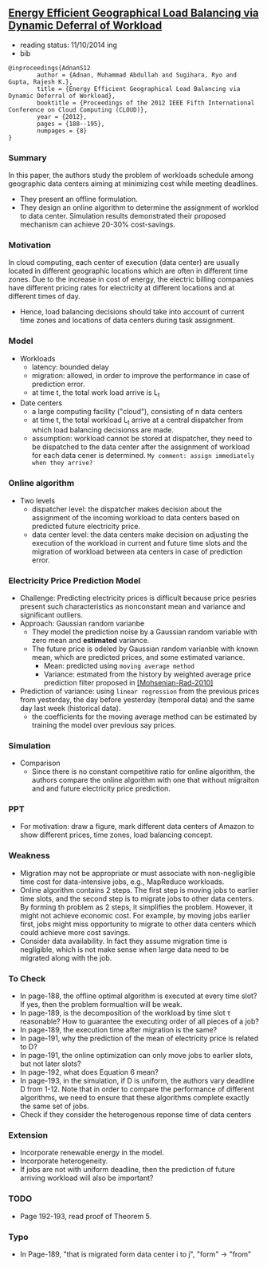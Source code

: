 [Energy Efficient Geographical Load Balancing via Dynamic Deferral of Workload](http://dl.acm.org/citation.cfm?id=2353793)
--- 

- reading status: 11/10/2014 ing
- bib
```
@inproceedings{AdnanS12
		author = {Adnan, Muhammad Abdullah and Sugihara, Ryo and Gupta, Rajesh K.},
		title = {Energy Efficient Geographical Load Balancing via Dynamic Deferral of Workload},
		booktitle = {Proceedings of the 2012 IEEE Fifth International Conference on Cloud Computing (CLOUD)},
		year = {2012},
		pages = {188--195},
		numpages = {8}
} 
```

### Summary
In this paper, the authors study the problem of workloads schedule among geographic data centers aiming at minimizing cost while meeting deadlines.
- They present an offline formulation.
- They design an online algorithm to determine the assignment of worklod to data center. Simulation results demonstrated their proposed mechanism can achieve 20-30% cost-savings.

### Motivation
In cloud computing, each center of execution (data center) are usually located in different geographic locations which are often in different time zones. Due to the increase in cost of energy, the electric billing companies have different pricing rates for electricity at different locations and at different times of day.
- Hence, load balancing decisions should take into account of current time zones and locations of data centers during task assignment.

### Model
- Workloads
	- latency: bounded delay
	- migration: allowed, in order to improve the performance in case of prediction error.
	- at time t, the total work load arrive is L<sub>t</sub>
- Date centers
	- a large computing facility ("cloud"), consisting of n data centers
	- at time t, the total workload L<sub>t</sub> arrive at a central dispatcher from which load balancing decisionss are made.
	- assumption: workload cannot be stored at dispatcher, they need to be dispatched to the data center after the assignment of workload for each data cener is determined. `My comment: assign immediately when they arrive?`

### Online algorithm
- Two levels
	- dispatcher level: the dispatcher makes decision about the assignment of the incoming workload to data centers based on predicted future electricity price.
	- data center level: the data centers make decision on adjusting the execution of the workload in current and future time slots and the migration of workload between ata centers in case of prediction error.

### Electricity Price Prediction Model
- Challenge: Predicting electricity prices is difficult because price pesries present such characteristics as nonconstant mean and variance and significant outliers.
- Approach: Gaussian random varianbe
	- They model the prediction noise by a Gaussian random variable with zero mean and **estimated** variance.
	- The future price is odeled by Gaussian random varianble with known mean, which are predicted prices, and some estimated variance.
		- Mean: predicted using `moving average method`
		- Variance: estmated from the history by weighted average price prediction filter proposed in [[Mohsenian-Rad-2010]](http://ieeexplore.ieee.org/xpls/abs_all.jsp?arnumber=5540263&tag=1)
- Prediction of variance: using `linear regression` from the previous prices from yesterday, the day before yesterday (temporal data) and the same day last week (historical data).
	- the coefficients for the moving average method can be estimated by training the model over previous say prices.
	

### Simulation
- Comparison
	- Since there is no constant competitive ratio for online algorithm, the authors compare the online algorithm with one that without migraiton and and future electricity price prediction.

### PPT
- For motivation: draw a figure, mark different data centers of Amazon to show different prices, time zones, load balancing concept.

### Weakness
- Migration may not be appropriate or must associate with non-negligible time cost for data-intensive jobs, e.g., MapReduce workloads.
- Online algorithm contains 2 steps. The first step is moving jobs to earlier time slots, and the second step is to migrate jobs to other data centers. By forming th problem as 2 steps, it simplifies the problem. However, it might not achieve economic cost. For example, by moving jobs earlier first, jobs might miss opportunity to migrate to other data centers which could achieve more cost savings.
- Consider data availability. In fact they assume migration time is negligible, which is not make sense when large data need to be migrated along with the job.

### To Check
- In page-188, the offline optimal algorithm is executed at every time slot? If yes, then the problem formualtion will be weak.
- In page-189, is the decomposition of the workload by time slot &tau; reasonable? How to guarantee the executing order of all pieces of a job?
- In page-189, the execution time after migration is the same?
- In page-191, why the prediction of the mean of electricity price is related to D?
- In page-191, the online optimization can only move jobs to earlier slots, but not later slots?
- In page-192, what does Equation 6 mean?
- In page-193, in the simulation, if D is uniform, the authors vary deadline D from 1-12. Note that in order to compare the performance of different algorithms, we need to ensure that these algorithms complete exactly the same set of jobs.
- Check if they consider the heterogenous reponse time of data centers

### Extension
- Incorporate renewable energy in the model.
- Incorporate heterogeneity.
- If jobs are not with uniform deadline, then the prediction of future arriving workload will also be important?

### TODO
- Page 192-193, read proof of Theorem 5.


### Typo
- In Page-189, "that is migrated form data center i to j", "form" -> "from"

